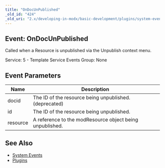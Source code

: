 ```yaml
---
title: "OnDocUnPublished"
_old_id: "424"
_old_uri: "2.x/developing-in-modx/basic-development/plugins/system-events/ondocunpublished"
---
```


## Event: OnDocUnPublished

Called when a Resource is unpublished via the Unpublish context menu.

Service: 5 - Template Service Events 
Group: None

## Event Parameters

| Name | Description |
|------|-------------|
| docid | The ID of the resource being unpublished. (deprecated) |
| id | The ID of the resource being unpublished. |
| resource | A reference to the modResource object being unpublished. |

## See Also

- [System Events](developing-in-modx/basic-development/plugins/system-events "System Events")
- [Plugins](developing-in-modx/basic-development/plugins "Plugins")